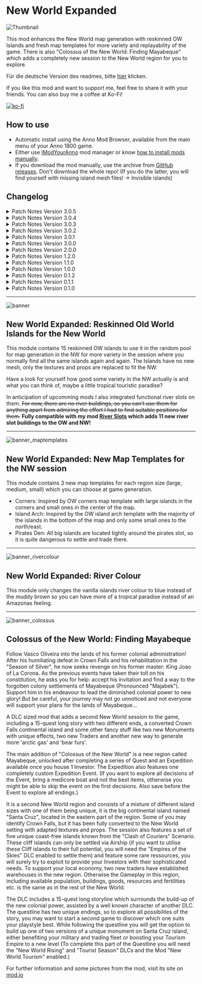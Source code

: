 # New World Expanded

![Thumbnail](https://user-images.githubusercontent.com/64583643/189413460-86d79429-272c-4c3a-b243-3733c109e044.png)

 This mod enhances the New World map generation with reskinned OW Islands and fresh map templates for more variety and replayability of the game. There is also "Colossus of the New World: Finding Mayabeque" which adds a completely new session to the New World region for you to explore.

 Für die deutsche Version des readmes, bitte [hier](readme_german.md) klicken.

 If you like this mod and want to support me, feel free to share it with your friends. You can also buy me a coffee at Ko-Fi!

[![ko-fi](https://ko-fi.com/img/githubbutton_sm.svg)](https://ko-fi.com/W7W8L558T)

## How to use

- Automatic install using the Anno Mod Browser, available from the main menu of your Anno 1800 game.
- Either use [iModYourAnno](https://github.com/anno-mods/iModYourAnno/releases) mod manager or know [how to install mods manually](https://github.com/jakobharder/anno1800-mod-loader#mods).
- If you download the mod manually, use the archive from [GitHub releases](https://github.com/Taludas/NewWorldExpanded/releases). Don't download the whole repo! (If you do the latter, you will find yourself with missing island mesh files! -> Invisible islands)

## Changelog
<details>
    <summary>Patch Notes Version 3.0.5</summary>

* Updates:
    - Several updates for "Colossus of the New World: Finding Mayabeque":
      - add Airship kontors in Mayabeque to AP "All NW kontors"
      - add missing military ships to CP "Military ships" used for Vasco's military mission in Mayabeque (the one which requires you to have x number of military ships in the session)
</details>

<details>
    <summary>Patch Notes Version 3.0.4</summary>

* Updates:
    - Several updates for "Colossus of the New World: Finding Mayabeque":
      - unlock gas product to hopefully solve the problem of an invisible NW gas mine build menu entry when not using or owning that DLC
      - update shared mod "combi allocations" by Qurila
      - included shared mod "pools and definitions" for Jaguar Hunting cabin
</details>

<details>
    <summary>Patch Notes Version 3.0.3</summary>

* Updates:
    - Several fixes for "Colossus of the New World: Finding Mayabeque":
      - fix ruin quest FINALLY?! The first renovation Quest should not autocomplete anymore. This should fix the bug, that the Monument doesn't acquire resources and workforce in stage 3/3.
      - fix missing Jaguar Furs production requirement for all language files other than English/German in quest description of "Restoring the Colony: The Colonial Export Imperium".
      - add compatibility for start trigger with "Trelawney Quest Skip" mod.
</details>

<details>
    <summary>Patch Notes Version 3.0.2</summary>

* Updates:
    - Several fixes for "Colossus of the New World: Finding Mayabeque":
      - new advanced mod trigger by Serp for all possible conditions to start the Questline for Mayabeque
      - fix issue with cycle time of the Grand Hotel Santa Cruz going from 5:00 to 4:30 and then jumping back by reducing the cycle time to 0 seconds.
      - fix issue with early unlock of the Ruins of Castle Santa Cruz due to DefaultLockedState 0 introduced for the ruins for testing in v1.0.12 and left inside accidentally. See release for issues and possible solutions coming from this bug.
</details>

<details>
    <summary>Patch Notes Version 3.0.1</summary>

* Updates:
    - Several fixes for "Colossus of the New World: Finding Mayabeque":
      - Fix for map template: Small change to the position of Paloma's island to prevent clipping into the large neighbouring island in the southeast (especially if you play with NW Expanded Mod at the same time)
      - Santa Cruz has been reworked to add some palm trees variation to the jungle
      - Fix missing LoadAfterId for Serps "Cape Trewlany disabler" Mod
      - Fix modinfo.json typo in LoadAfterId
      - Fix Grand Hotel Santa Cruz showing "0%" Productivity in Sandbox
      - Fix Grand Hotel not supplying NW Tourism Hotels with the corresponding Happiness Need (see above fix)
      - Fix Quest to build Kontor on Santa Cruz: Quest now resolves when Kontor is built before the Quest triggered.
      - Quest to build Kontor on Santa Cruz will now be started when entering session for the first time, parallelizing the build material and kontor building quest, to prevent players from having to delete the Kontor to solve the quest, if they didn't follow the Questline word for word.
      - [NW Tourism] Fix Bar, Cafe, Restaurant and NW Monument not unlocking if Tourists are only settled in Cape Trelawny
      - Fix first quest to select a pub when using AIs: AI pubs no longer count
      - Coop Trigger for Questline when using Cap Trelawny
      - Add Compatibility with Kingsgrove (upload updated Kingsgrove mod to mod.io)
      - Fix loosing castle ruin after Kontor destruction/loss through AI, Quest is still bugged when this happens before the initial renovation from ruin to scaffolding happens, as it then stays as a ruin and will lead to a CTD when trying to upgrade.
      - Fix and update several loca files
      - add traditional chinese loca
</details>

<details>
    <summary>Patch Notes Version 3.0.0</summary>

* Additions:
    - Added "Colossus of the New World: Finding Mayabeque". For more information about this mod please visit the mod page on [mod.io](https://mod.io/g/anno-1800/m/colossus-of-the-new-world-finding-mayabeque)

* Updates:
    - Adjusted the mod "Muddy Rivers Removed" for GU18:
      - Drastically reduce file size with the new possibilities of Loader11.
</details>
<details>
    <summary>Patch Notes Version 2.0.0</summary>

* Updates:
    - Adjusted the mod for GU18:
      - Make compatible for usage via mod.io (previously island textures were missing)
      - Drastically reduce file size with the new possibilities of Loader11.

* Adjustments:
    - Made a version available which uses a randomized map template for the New World (primarily for usage with mod.io, advanced users may use iMYA for more tweakability)

</details>
<details>
    <summary>Patch Notes Version 1.2.0</summary>

* Adjustments:
    - In order to keep the file size low, I split the mod into two mods: "Muddy Rivers removed" and "New World Expanded". The first only replaces the NW island's river colour with a blue one. New World Expanded is the main mod, adding the reskinned islands!

* Updates:
    - Adjusted the mod for better usage with iModYourAnno v0.5, default map template used is now "Corners". Fixed the issue with multiple people having a endless loading loop due to faulty iMYA tweaking. No matter what you tweak in iMYA, you will now always get one of the three map templates.

</details>
<details>
    <summary>Patch Notes Version 1.1.0</summary>

* Updates:
    - Update the mod to only use one mod folder instead of the separate installation directories.

</details>
<details>
    <summary>Patch Notes Version 1.0.0</summary>

* Updates:
    - Updated all Island Files to GU16 version.
    - Added Enlarged Map Templates for GU16 (new Savegame required, old map templates won't enlarge themselves to the new ones, but use the old extension)
    - Updated muddy rivers with new Islands from GU16
    - Prepared modularity through iMYA, right now only the map templates are modular, if you want to disable the new islands or don't want muddy rivers, you have to manually edit the assets file right now (remove the <Include> Tags with the appropriate xml-File).

</details>
<details>
    <summary>Patch Notes Version 0.1.2</summary>

* Fixed a bug where some islands didn't get the new texture. Please download the latest release and overwrite the download of v0.1.0!

</details>
<details>
    <summary>Patch Notes Version 0.1.1</summary>

* HOTFIX: I forgot to add the most important file of all! The materialset texture file! Please download the latest release and overwrite the download of v0.1.0!

</details>
<details>
    <summary>Patch Notes Version 0.1.0</summary>

* Added island files.
* Added reskinned OW islands to random pool
* Added new map templates
* Added version with blue rivers in NW instead of muddy ones
</details>

-----

![banner](https://user-images.githubusercontent.com/64583643/189413451-f866f2cf-2e93-4c53-9e47-547e6d874627.png)
## New World Expanded: Reskinned Old World Islands for the New World
This module contains 15 reskinned OW islands to use it in the random pool for map generation in the NW for more variety in the session where you normally find all the same islands again and again. The Islands have no new mesh, only the textures and props are replaced to fit the NW.

Have a look for yourself how good some variety in the NW actually is and what you can think of, maybe a little tropical touristic paradise?

In anticipation of upcomming mods I also integrated functional river slots on them. ~~For now, there are no river buildings, so you can't use them for anything apart from admiring the effort I had to find suitable positions for them.~~ **Fully compatible with my mod [River Slots](https://github.com/Taludas/RiverSlots) which adds 11 new river slot buildings to the OW and NW!**

-----

![banner_maptemplates](https://user-images.githubusercontent.com/64583643/210533908-00429c86-5cb7-464f-8e04-d044400c6ca5.png)
## New World Expanded: New Map Templates for the NW session
This module contains 3 new map templates for each region size (large, medium, small) which you can choose at game generation.
- Corners: Inspired by OW corners map template with large islands in the corners and small ones in the center of the map.
- Island Arch: Inspired by the OW island arch template with the majority of the islands in the bottom of the map and only some small ones to the north/east.
- Pirates Den: All big islands are located tightly around the pirates slot, so it is quite dangerous to settle and trade there.

-----

![banner_rivercolour](https://user-images.githubusercontent.com/64583643/189413458-592e3a64-f896-42ed-a016-98c2d7551e0b.png)
## New World Expanded: River Colour
This module only changes the vanilla islands river colour to blue instead of the muddy brown so you can have more of a tropical paradise instead of an Amazonas feeling.

-----

![banner_colossus](https://github.com/Taludas/NewWorldExpanded/assets/64583643/c4aaa035-478a-49c6-9db0-7f7abbabac12)
## Colossus of the New World: Finding Mayabeque

Follow Vasco Oliveira into the lands of his former colonial administration! After his humiliating defeat in Crown Falls and his rehabilitation in the "Season of Silver", he now seeks revenge on his former master: King Joao of La Corona. As the previous events have taken their toll on his constitution, he asks you for help: accept his invitation and find a way to the forgotten colony settlements of Mayabeque (Pronounced "Majabek"). Support him in his endeavour to lead the diminished colonial power to new glory! But be careful, your journey may not go unnoticed and not everyone will support your plans for the lands of Mayabeque...

A DLC sized mod that adds a second New World session to the game, including a 15-quest long story with two different ends, a converted Crown Falls continental island and some other fancy stuff like two new Monuments with unique effects, two new Traders and another new way to generate more 'arctic gas' and 'bear furs'.

The main addition of "Colossus of the New World" is a new region called Mayabeque, unlocked after completing a series of Quest and an Expedition available once you house 1 Investor. The Expedition also features one completely custom Expedition Event. (If you want to explore all decisions of the Event, bring a medicore boat and not the best items, otherwise you might be able to skip the event on the first decisions. Also save before the Event to explore all endings.)

It is a second New World region and consists of a mixture of different island sizes with one of them being unique, it is the big continental island named "Santa Cruz", located in the eastern part of the region. Some of you may identify Crown Falls, but it has been fully converted to the New World setting with adapted textures and props. The session also features a set of five unique coast-free islands known from the "Clash of Couriers" Scenario. These cliff islands can only be settled via Airship (if you want to utilise these Cliff islands to their full potential, you will need the "Empires of the Skies" DLC enabled to settle them) and feature some rare ressources, you will surely try to exploit to provide your Investors with their sophisticated needs. To support your local economy, two new traders have established warehouses in the new region. Otherwise the Gameplay in this region, including available population, buildings, goods, resources and fertilities etc. is the same as in the rest of the New World.

The DLC includes a 15-quest long storyline which surrounds the build-up of the new colonial power, assisted by a well known character of another DLC. The questline has two unique endings, so to explore all possibilites of the story, you may want to start a second game to discover which one suits your playstyle best. While following the questline you will get the option to build up one of two versions of a unique monument on Santa Cruz island, either benefiting your military and trading fleet or boosting your Tourism Empire to a new level (To complete this part of the Questline you will need the "New World Rising" and "Tourist Season" DLCs and the Mod "New World Tourism" enabled.)

For further information and some pictures from the mod, visit its site on [mod.io](https://mod.io/g/anno-1800/m/colossus-of-the-new-world-finding-mayabeque)